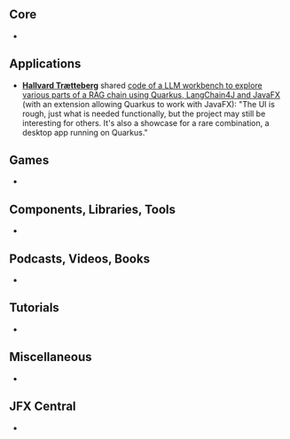 ## Core

* 

## Applications

* [**Hallvard Trætteberg**](https://twitter.com/haltraet) shared [code of a LLM workbench to explore various parts of a RAG chain using Quarkus, LangChain4J and JavaFX](https://github.com/kantega/llm-starter-and-workbench) (with an extension allowing Quarkus to work with JavaFX): "The UI is rough, just what is needed functionally, but the project may still be interesting for others. It's also a showcase for a rare combination, a desktop app running on Quarkus."

## Games

* 

## Components, Libraries, Tools

*

## Podcasts, Videos, Books

*

## Tutorials

*

## Miscellaneous

*

## JFX Central

* 
